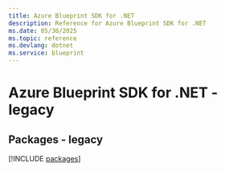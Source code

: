 ```yaml
---
title: Azure Blueprint SDK for .NET
description: Reference for Azure Blueprint SDK for .NET
ms.date: 05/30/2025
ms.topic: reference
ms.devlang: dotnet
ms.service: blueprint
---
```

# Azure Blueprint SDK for .NET - legacy
## Packages - legacy
[!INCLUDE [packages](blueprint-index.md)]
